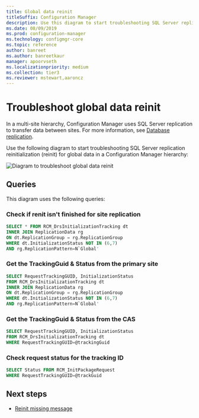 ```yaml
---
title: Global data reinit
titleSuffix: Configuration Manager
description: Use this diagram to start troubleshooting SQL Server replication reinit for global data in a Configuration Manager hierarchy
ms.date: 08/09/2019
ms.prod: configuration-manager
ms.technology: configmgr-core
ms.topic: reference
author: banreet
ms.author: banreetkaur
manager: apoorvseth
ms.localizationpriority: medium
ms.collection: tier3
ms.reviewer: mstewart,aaroncz 
---
```


# Troubleshoot global data reinit

In a multi-site hierarchy, Configuration Manager uses SQL Server replication to transfer data between sites. For more information, see [Database replication](../../../plan-design/hierarchy/database-replication.md).

Use the following diagram to start troubleshooting SQL Server replication reinitialization (reinit) for global data in a Configuration Manager hierarchy:

![Diagram to troubleshoot global data reinit](media/global-data-reinit.svg)

## Queries

This diagram uses the following queries:

### Check if renit isn't finished for site replication

```sql
SELECT * FROM RCM_DrsInitializationTracking dt
INNER JOIN ReplicationData rg
ON dt.ReplicationGroup = rg.ReplicationGroup
WHERE dt.InitializationStatus NOT IN (6,7)
AND rg.ReplicationPattern=N`Global'
```

### Get the TrackingGuid & Status from the primary site

```sql
SELECT RequestTrackingGUID, InitializationStatus
FROM RCM_DrsInitializationTracking dt
INNER JOIN ReplicationData rg
ON dt.ReplicationGroup = rg.ReplicationGroup
WHERE dt.InitializationStatus NOT IN (6,7)
AND rg.ReplicationPattern=N`Global'
```

### Get the TrackingGuid & Status from the CAS

```sql
SELECT RequestTrackingGUID, InitializationStatus
FROM RCM_DrsInitializationTracking dt
WHERE RequestTrackingGUID=@trackingGuid
```

### Check request status for the tracking ID

```sql
SELECT Status FROM RCM_InitPackageRequest
WHERE RequestTrackingGUID=@trackGuid
```

## Next steps

- [Reinit missing message](reinit-missing-message.md)
